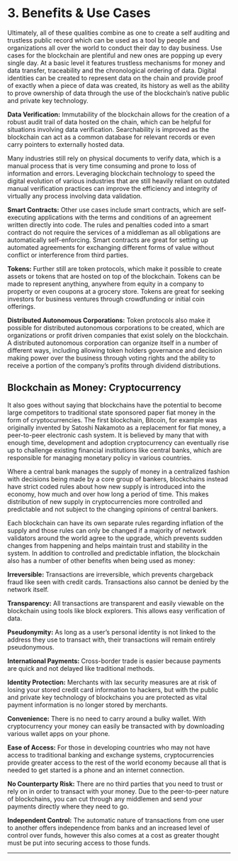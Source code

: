 # 3. Benefits & Use Cases

Ultimately, all of these qualities combine as one to create a self auditing and trustless public record which can be used as a tool by people and organizations all over the world to conduct their day to day business. Use cases for the blockchain are plentiful and new ones are popping up every single day. At a basic level it features trustless mechanisms for money and data transfer, traceability and the chronological ordering of data. Digital identities can be created to represent data on the chain and provide proof of exactly when a piece of data was created, its history as well as the ability to prove ownership of data through the use of the blockchain’s native public and private key technology.

**Data Verification:** Immutability of the blockchain allows for the creation of a robust audit trail of data hosted on the chain, which can be helpful for situations involving data verification. Searchability is improved as the blockchain can act as a common database for relevant records or even carry pointers to externally hosted data.

Many industries still rely on physical documents to verify data, which is a manual process that is very time consuming and prone to loss of information and errors. Leveraging blockchain technology to speed the digital evolution of various industries that are still heavily reliant on outdated manual verification practices can improve the efficiency and integrity of virtually any process involving data validation.

**Smart Contracts:** Other use cases include smart contracts, which are self-executing applications with the terms and conditions of an agreement written directly into code. The rules and penalties coded into a smart contract do not require the services of a middleman as all obligations are automatically self-enforcing. Smart contracts are great for setting up automated agreements for exchanging different forms of value without conflict or interference from third parties.

**Tokens:** Further still are token protocols, which make it possible to create assets or tokens that are hosted on top of the blockchain. Tokens can be made to represent anything, anywhere from equity in a company to property or even coupons at a grocery store. Tokens are great for seeking investors for business ventures through crowdfunding or initial coin offerings.

**Distributed Autonomous Corporations:** Token protocols also make it possible for distributed autonomous corporations to be created, which are organizations or profit driven companies that exist solely on the blockchain. A distributed autonomous corporation can organize itself in a number of different ways, including allowing token holders governance and decision making power over the business through voting rights and the ability to receive a portion of the company’s profits through dividend distributions.

## Blockchain as Money: Cryptocurrency

It also goes without saying that blockchains have the potential to become large competitors to traditional state sponsored paper fiat money in the form of cryptocurrencies. The first blockchain, Bitcoin, for example was originally invented by Satoshi Nakamoto as a replacement for fiat money, a peer-to-peer electronic cash system. It is believed by many that with enough time, development and adoption cryptocurrency can eventually rise up to challenge existing financial institutions like central banks, which are responsible for managing monetary policy in various countries.

Where a central bank manages the supply of money in a centralized fashion with decisions being made by a core group of bankers, blockchains instead have strict coded rules about how new supply is introduced into the economy, how much and over how long a period of time. This makes distribution of new supply in cryptocurrencies more controlled and predictable and not subject to the changing opinions of central bankers.

Each blockchain can have its own separate rules regarding inflation of the supply and those rules can only be changed if a majority of network validators around the world agree to the upgrade, which prevents sudden changes from happening and helps maintain trust and stability in the system. In addition to controlled and predictable inflation, the blockchain also has a number of other benefits when being used as money:

**Irreversible:** Transactions are irreversible, which prevents chargeback fraud like seen with credit cards. Transactions also cannot be denied by the network itself.

**Transparency:** All transactions are transparent and easily viewable on the blockchain using tools like block explorers. This allows easy verification of data.

**Pseudonymity:** As long as a user’s personal identity is not linked to the address they use to transact with, their transactions will remain entirely pseudonymous.

**International Payments:** Cross-border trade is easier because payments are quick and not delayed like traditional methods.

**Identity Protection:** Merchants with lax security measures are at risk of losing your stored credit card information to hackers, but with the public and private key technology of blockchains you are protected as vital payment information is no longer stored by merchants.

**Convenience:** There is no need to carry around a bulky wallet. With cryptocurrency your money can easily be transacted with by downloading various wallet apps on your phone.

**Ease of Access:** For those in developing countries who may not have access to traditional banking and exchange systems, cryptocurrencies provide greater access to the rest of the world economy because all that is needed to get started is a phone and an internet connection.

**No Counterparty Risk:** There are no third parties that you need to trust or rely on in order to transact with your money. Due to the peer-to-peer nature of blockchains, you can cut through any middlemen and send your payments directly where they need to go.

**Independent Control:** The automatic nature of transactions from one user to another offers independence from banks and an increased level of control over funds, however this also comes at a cost as greater thought must be put into securing access to those funds.

---

